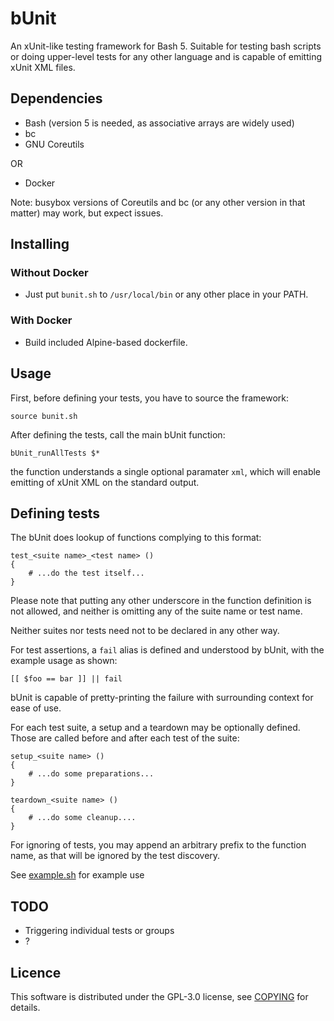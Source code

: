 # bUnit

An xUnit-like testing framework for Bash 5. Suitable for testing bash scripts or doing upper-level
tests for any other language and is capable of emitting xUnit XML files.

## Dependencies

- Bash (version 5 is needed, as associative arrays are widely used)
- bc
- GNU Coreutils

OR

- Docker

Note: busybox versions of Coreutils and bc (or any other version in that matter) may work, but
expect issues.

## Installing
### Without Docker

- Just put `bunit.sh` to `/usr/local/bin` or any other place in your PATH.

### With Docker

- Build included Alpine-based dockerfile.

## Usage

First, before defining your tests, you have to source the framework:

```
source bunit.sh
```

After defining the tests, call the main bUnit function:  

```
bUnit_runAllTests $*
```

the function understands a single optional paramater `xml`, which will enable emitting of xUnit XML
on the standard output.

## Defining tests

The bUnit does lookup of functions complying to this format:

```
test_<suite name>_<test name> ()
{
    # ...do the test itself...
}
```

Please note that putting any other underscore in the function definition is not allowed, and neither
is omitting any of the suite name or test name.

Neither suites nor tests need not to be declared in any other way.

For test assertions, a `fail` alias is defined and understood by bUnit, with the example usage as
shown:

```
[[ $foo == bar ]] || fail
```

bUnit is capable of pretty-printing the failure with surrounding context for ease of use.

For each test suite, a setup and a teardown may be optionally defined. Those are called before and
after each test of the suite:

```
setup_<suite name> ()
{
    # ...do some preparations...
}

teardown_<suite name> ()
{
    # ...do some cleanup....
}
```

For ignoring of tests, you may append an arbitrary prefix to the function name, as that will
be ignored by the test discovery.

See [example.sh](example.sh) for example use


## TODO

- Triggering individual tests or groups
- ?


## Licence

This software is distributed under the GPL-3.0 license, see [COPYING](COPYING) for details.
